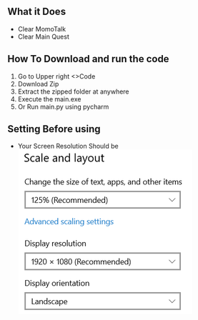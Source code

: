 ## What it Does
* Clear MomoTalk
* Clear Main Quest

## How To Download and run the code
1. Go to Upper right <>Code
2. Download Zip
3. Extract the zipped folder at anywhere
4. Execute the main.exe
5. Or Run main.py using pycharm

## Setting Before using
* Your Screen Resolution Should be
![screen resolution image](github_img/screen_resolution.png)
